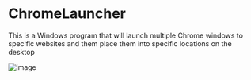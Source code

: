 # ChromeLauncher
This is a Windows program that will launch multiple Chrome windows to specific websites and them place them into specific locations on the desktop


![image](https://user-images.githubusercontent.com/57318590/146654015-5f02a856-a475-4183-9858-0a5eb1cdcea7.png)
